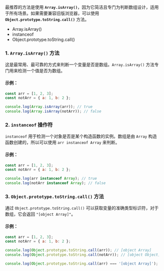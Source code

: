 最推荐的方法是使用 **`Array.isArray()`**，因为它简洁且专门为判断数组设计，适用于所有场景。如果需要兼容旧版浏览器，可以使用 **`Object.prototype.toString.call()`** 方法。

- Array.isArray()
- instanceof
- Object.prototype.toString.call()


### 1. **`Array.isArray()` 方法**

这是最常用、最可靠的方式来判断一个变量是否是数组。`Array.isArray()` 方法专门用来检测一个值是否为数组。

#### 示例：
```javascript
const arr = [1, 2, 3];
const notArr = { a: 1, b: 2 };

console.log(Array.isArray(arr)); // true
console.log(Array.isArray(notArr)); // false
```



### 2. **`instanceof` 操作符**

`instanceof` 用于检测一个对象是否是某个构造函数的实例。数组是由 `Array` 构造函数创建的，所以可以使用 `arr instanceof Array` 来判断。

#### 示例：
```javascript
const arr = [1, 2, 3];
const notArr = { a: 1, b: 2 };

console.log(arr instanceof Array); // true
console.log(notArr instanceof Array); // false
```



### 3. **`Object.prototype.toString.call()` 方法**

通过 `Object.prototype.toString.call()` 可以获取变量的准确类型标识符，对于数组，它会返回 `"[object Array]"`。

#### 示例：
```javascript
const arr = [1, 2, 3];
const notArr = { a: 1, b: 2 };

console.log(Object.prototype.toString.call(arr)); // [object Array]
console.log(Object.prototype.toString.call(notArr)); // [object Object]

console.log(Object.prototype.toString.call(arr) === '[object Array]'); // true
```

